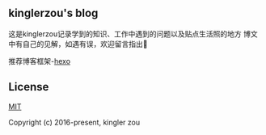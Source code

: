 ## kinglerzou's blog

这是kinglerzou记录学到的知识、工作中遇到的问题以及贴点生活照的地方
博文中有自己的见解，如遇有误，欢迎留言指出🙏

推荐博客框架-[hexo](https://hexo.io/zh-cn/)

## License

[MIT](http://opensource.org/licenses/MIT)

Copyright (c) 2016-present, kingler zou